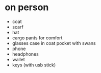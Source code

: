 # on person

- coat
- scarf
- hat
- cargo pants for comfort
- glasses case in coat pocket with swans
- phone
- headphones
- wallet
- keys (with usb stick)
